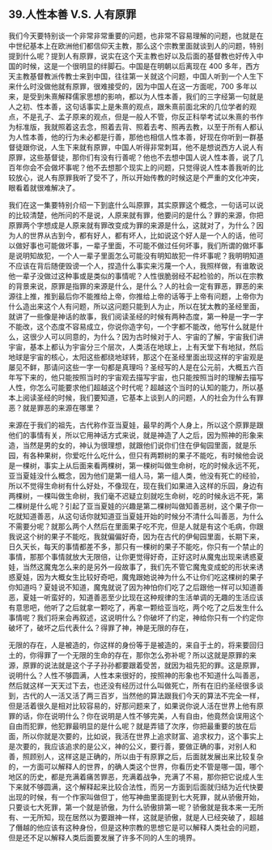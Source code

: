 ## 39.人性本善 V.S. 人有原罪
我们今天要特别谈一个非常非常重要的问题，也非常不容易理解的问题，也就是在中世纪基本上在欧洲他们都信仰天主教，那么这个宗教里面就谈到人的问题，特别提到什么呢？提到人有原罪，说实在这个天主教也好以及后面的基督教也好传入中国的时候，这是一个很明显的绊脚石。中国是在明朝以后离现在 400 多年，西方天主教基督教派传教士来到中国，往往第一关就这个问题，中国人听到一个人生下来什么时没做他就有原罪，很难接受的，因为中国人在这一方面呢，700 多年以来，是受到朱熹解释儒家思想的影响，都以为人性本善，我们的三字经第一句就是人之初、性本善，这句话事实上是朱熹的观点，跟朱熹前面北宋的几位学者的观点，不是孔子、孟子原来的观点，但是一般人不管，你反正科举考试以朱熹的书作为标准版，我就照着这去念，照着去背、照着去考、照再去教，以至于所有人都认为人性本善，他的行为未必都是行善，那他也相信人性本善，好现在你听到一群基督徒跟你说，人生下来就有原罪，中国人听得非常刺耳，他不是想说西方人说人有原罪，这些基督徒，那你们有没有行善呢？他也不去想中国人说人性本善，说了几百年你会不会做坏事呢？他不去想那个现实上的问题，只觉得说人性本善我听的比较放心，说人有原罪我听了受不了，所以开始传教的时候这是个严重的文化冲突，眼看着就很难解决了。


我们在这一集要特别介绍一下到底什么叫原罪，其实原罪这个概念，一句话可以说的比较清楚，他所问的不是说，人原来就有罪，他要问的是什么？罪的来源，你把原罪两个字想成是人原来就有罪改变成为罪的来源是什么，这就对了，为什么？因为人的世界从古到今，都有好人，都有坏人，比如说这个好人是一个人的话，他可以做好事也可能做坏事，一辈子里面，不可能不做过任何坏事，我们所谓的做坏事是说明知故犯，一个人一辈子里面怎么可能没有明知故犯一件坏事呢？我明明知道不应该在背后随便毁谤一个人，捏造什么事实来污蔑一个人，我照样做，有谁敢说他一辈子没做过这种事或是类似的事情呢？人性很脆弱经不起检验的，所以在宗教的背景来说，原罪是指罪的来源是什么，是什么？人的社会一定有罪恶，罪恶的来源往上推，推到最后你不能推给上帝，你推给上帝的话等于上帝有问题，上帝你为什么造出来这个人有问题，所以这问题只能到人为止，所以在犹太教的圣经里面，就讲了一些像是神话的故事，我们阅读圣经的时候有两种态度，第一种是一字一字不能改，这个态度不容易成立，你说你造字句，一个字都不能改，他写什么就是什么，这很少人可以同意的，为什么？因为古时候对于人、宇宙的了解，宇宙我们讲宇宙，基本上都认为宇宙分三个层次，人类活在地球上，上有天堂下有地狱，然后地球是宇宙的核心，太阳这些都绕地球转，那这个在圣经里面出现这样的宇宙观是屡见不鲜，那请问这些一字一句都是真理吗？圣经写的人是在公元前，大概五六百年写下来的，他只能按照当时的宇宙观去描写宇宙，也只能按照当时的理解去描写人性，你怎么可能要求他们超越这个时代呢？超越这个当时的认知的能力，所以基本上阅读圣经的时候，我们要知道，它基本上谈到人的问题，人的社会为什么有罪恶？就是罪恶的来源在哪里？


来源在于我们的祖先，古代称作亚当夏娃，最早的两个人身上，所以这个原罪是跟他们的事情有关，所以它用神话方式来说，就是神造了人之后，因为照神的形象来造，当然是男的女的，神认为很理想，就跟他们说你们住在伊甸园里面，就是乐园，有各种果树，你爱吃什么吃什么，但只有两颗树的果子不能吃，有时候他会说是一棵树，事实上从后面来看两棵树，第一棵树叫做生命树，吃的时候永远不死，亚当夏娃没什么概念，因为他们是第一组人马，第一组人类，他没有死亡的经验，所以不觉得生命树有什么好处，不像现在，现在我们如果进入这样的乐园，身边有两棵树，一棵叫做生命树，我们毫不迟疑立刻就吃生命树，吃的时候永远不死，第二棵树是什么呢？引起了亚当夏娃的兴趣是第二棵树叫做知善恶树，这个果子你一吃就知道善恶，从这句话你就知道亚当夏娃开始的时候分不清什么叫善恶，为什么不需要分呢？就那么两个人然后在里面果子吃不完，但是人就是有这个毛病，你跟我说这个树的果子不能吃，我就偏偏好奇，因为在古代的伊甸园里面，长期下来，日久天长，每天的事情都差不多，那只有一棵树的果子不能吃，你只有一个禁止的事情，那那个事情就放大无限倍，让你更觉得好奇，正好这时从魔鬼出现来诱惑夏娃，当然这魔鬼怎么来的是另外一段故事了，我们先不管它魔鬼变成蛇的形状来诱惑夏娃，因为大概女生比较好奇吧，魔鬼跟她说神为什么不让你们吃这棵树的果子你知道吗？夏娃说不知道，魔鬼就说了因为神怕你们吃了之后跟他一样可以知道善恶，夏娃一听蛮好的，知道善恶至少比现在这种规律的生活单调的无趣的生活应该有意思吧，他听了之后就拿一颗吃了，再拿一颗给亚当吃，两个吃了之后发生什么事情呢？我们将来会再叙述，这说明什么？你破坏了约定，神给你只有一个约定你破坏了，破坏之后代表什么？得罪了神，神是无限的存在，


无限的存在，人是被造的，你这样的身份等于是被造的，来自于土的，将来要回归土的，你得罪了一个无限的生命的存在，那你怎么弥补呢？所以这就是原罪的来源，原罪的说法就是这个子子孙孙都要跟着受苦，就因为祖先犯的罪。这是原罪，说明什么？人性不够圆满，人性本来很好的，按照神的形象也不知道什么叫善恶，然后就这样一天天过下去，也还没有经历过什么叫做死亡，所有在旧约圣经很多谈到，古代的人一活又活了两三百岁，当然他的算法跟我们今天的算法不完全一样，但是活着很久是相对比较容易的，好那问题来了，如果说你说人活在世界上他有原罪的话，你在说明什么？你在说明是人性不够完美，人有自由，他竟然会误用这个自由而犯罪，他犯罪最明显的是什么呢？就是弄错了次序，你把最重要的放在后面，所以你就是次要的，比如说，我活在世界上追求财富、追求权力，这个事实上是次要的，我应该追求的是公义，神的公义，要行善，要做正确的事，对别人和善，照顾别人，这样这是正确的，所以由于有原罪之后，后面就发展出来比较复杂的，一方面可以解释人的世界，的确人类这个世界，你看历史不管是哪一国，哪个地区的历史，都是充满着痛苦罪恶，充满着战争，充满了不易，那你把它说成人生下来就不够圆满，这个解释起来比较合法性，而另一方面到后面就归结为近代快要出现的时候，有一个作家叫做但丁，他写神曲里面提到七大死罪，就从骄傲开始，只要谈七大死罪，第一个就是骄傲，为什么骄傲排第一呢？骄傲就是我本来一无所有、一无所知，现在居然以为要跟神一样，这就是骄傲，就是人已经突破了，超越了僭越的他应该有这种身份，但是这种宗教的思想它是可以解释人类社会的问题，但是还不足以解释人类后面要发展了许多不同的人生的境界。

